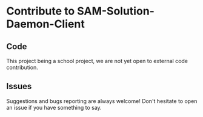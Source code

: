 # Contribute to SAM-Solution-Daemon-Client

## Code
This project being a school project, we are not yet open to external code contribution.

## Issues
Suggestions and bugs reporting are always welcome! Don't hesitate to open an issue if you have something to say.
